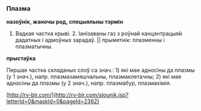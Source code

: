 ### Плазма
**назоўнік, жаночы род, спецыяльны тэрмін**

1. Вадкая частка крыві. 2. Іанізаваны газ з роўнай канцэнтрацыяй дадатных і адмоўных зарадаў. || прыметнік: плазменны і плазматычны.

**прыстаўка**

Першая частка складаных слоў са знач.: 1) які мае адносіны да плазмы (у 1 знач.), напр. плазмазамяшчальны, плазмаклетачны; 2) які мае адносіны да плазмы (у 2 знач.), напр. плазмабур, плазмахімія.

<a rel="author">[http://rv-blr.com/](http://rv-blr.com/slounik.jsp?letterId=0&maskId=0&pageId=2362)</a>
